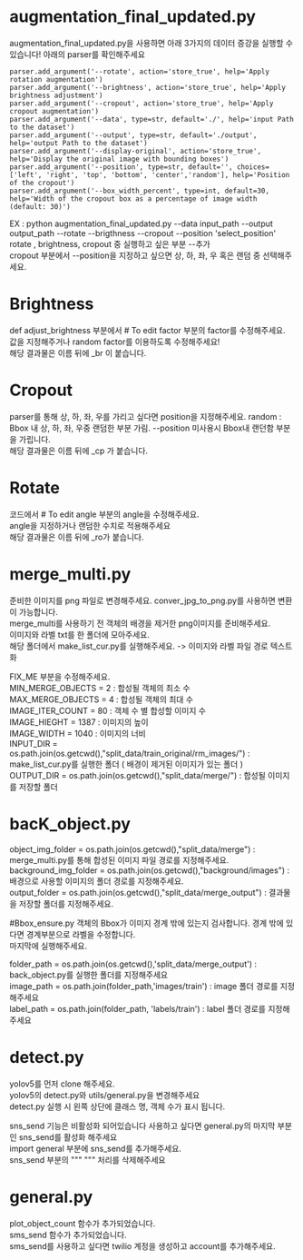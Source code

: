 # augmentation_final_updated.py
augmentation_final_updated.py을 사용하면 아래 3가지의 데이터 증강을 실행할 수 있습니다! 
아래의 parser를 확인해주세요 

    parser.add_argument('--rotate', action='store_true', help='Apply rotation augmentation')
    parser.add_argument('--brightness', action='store_true', help='Apply brightness adjustment')
    parser.add_argument('--cropout', action='store_true', help='Apply cropout augmentation')
    parser.add_argument('--data', type=str, default='./', help='input Path to the dataset')
    parser.add_argument('--output', type=str, default='./output', help='output Path to the dataset')
    parser.add_argument('--display-original', action='store_true', help='Display the original image with bounding boxes')
    parser.add_argument('--position', type=str, default='', choices=['left', 'right', 'top', 'bottom', 'center','random'], help='Position of the cropout')
    parser.add_argument('--box_width_percent', type=int, default=30, help='Width of the cropout box as a percentage of image width (default: 30)')  

EX : 
python augmentation_final_updated.py --data input_path --output output_path --rotate --brigthness --cropout --position 'select_position'  
rotate , brightness, cropout 중 실행하고 싶은 부분 --추가  
cropout 부분에서 --position을 지정하고 싶으면 상, 하, 좌, 우 혹은 랜덤 중 선택해주세요.

# Brightness
def adjust_brightness 부분에서 # To edit factor 부분의 factor를 수정해주세요.  
값을 지정해주거나 random factor를 이용하도록 수정해주세요!  
해당 결과물은 이름 뒤에 _br 이 붙습니다. 

# Cropout
parser를 통해 상, 하, 좌, 우를 가리고 싶다면 position을 지정해주세요. 
random : Bbox 내 상, 하, 좌, 우중 랜덤한 부분 가림. 
--position 미사용시 Bbox내 랜던함 부분을 가립니다.  
해당 결과물은 이름 뒤에 _cp 가 붙습니다. 

# Rotate
 코드에서 # To edit angle 부분의 angle을 수정해주세요.  
 angle을 지정하거나 랜덤한 수치로 적용해주세요  
 해당 결과물은 이름 뒤에 _ro가 붙습니다.  

# merge_multi.py 
준비한 이미지를 png 파일로 변경해주세요. conver_jpg_to_png.py를 사용하면 변환이 가능합니다.  
merge_multi를 사용하기 전 객체의 배경을 제거한 png이미지를 준비해주세요.  
이미지와 라벨 txt를 한 폴더에 모아주세요.  
해당 폴더에서 make_list_cur.py를 실행해주세요. -> 이미지와 라벨 파일 경로 텍스트화  

FIX_ME 부분을 수정해주세요.  
MIN_MERGE_OBJECTS = 2 : 합성될 객체의 최소 수  
MAX_MERGE_OBJECTS = 4 : 합성될 객체의 최대 수  
IMAGE_ITER_COUNT = 80 : 객체 수 별 합성할 이미지 수   
IMAGE_HIEGHT = 1387 : 이미지의 높이  
IMAGE_WIDTH = 1040 : 이미지의 너비  
INPUT_DIR = os.path.join(os.getcwd(),"split_data/train_original/rm_images/") : make_list_cur.py를 실행한 폴더 ( 배경이 제거된 이미지가 있는 폴더 )  
OUTPUT_DIR = os.path.join(os.getcwd(),"split_data/merge/") : 합성될 이미지를 저장할 폴더  


# bacK_object.py 
object_img_folder = os.path.join(os.getcwd(),"split_data/merge") : merge_multi.py를 통해 합성된 이미지 파일 경로를 지정해주세요.  
background_img_folder = os.path.join(os.getcwd(),"background/images") : 배경으로 사용할 이미지의 폴더 경로를 지정해주세요.  
output_folder = os.path.join(os.getcwd(),"split_data/merge_output") : 결과물을 저장할 폴더를 지정해주세요.   

#Bbox_ensure.py 
객체의 Bbox가 이미지 경계 밖에 있는지 검사합니다. 경계 밖에 있다면 경계부분으로 라벨을 수정합니다.  
마지막에 실행해주세요.  

folder_path = os.path.join(os.getcwd(),'split_data/merge_output') : back_object.py를 실행한 폴더를 지정해주세요  
image_path = os.path.join(folder_path,'images/train') : image 폴더 경로를 지정해주세요  
label_path = os.path.join(folder_path, 'labels/train') : label 폴더 경로를 지정해주세요  

# detect.py 
yolov5를 먼저 clone 해주세요.  
yolov5의 detect.py와 utils/general.py을 변경해주세요  
detect.py 실행 시 왼쪽 상단에 클래스 명, 객체 수가 표시 됩니다.  

sns_send 기능은 비활성화 되어있습니다 사용하고 싶다면 general.py의 마지막 부분인 sns_send를 활성화 해주세요  
import general 부분에 sns_send를 추가해주세요.  
sns_send 부분의 """ """ 처리를 삭제해주세요  

# general.py 
plot_object_count 함수가 추가되었습니다.  
sms_send 함수가 추가되었습니다.  
sms_send를 사용하고 싶다면 twilio 계정을 생성하고 account를 추가해주세요.  




 
 
